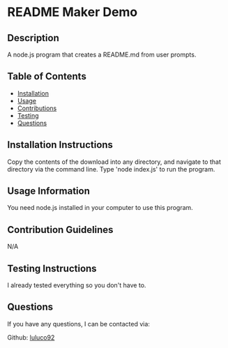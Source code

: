 # README Maker Demo

## Description

A node.js program that creates a README.md from user prompts.

## Table of Contents

- [Installation](#installation-instructions)
- [Usage](#usage-information)
- [Contributions](#contribution-guidelines)
- [Testing](#testing-instructions)
- [Questions](#questions)


## Installation Instructions

Copy the contents of the download into any directory, and navigate to that directory via the command line. Type 'node index.js' to run the program.

## Usage Information

You need node.js installed in your computer to use this program.

## Contribution Guidelines

N/A

## Testing Instructions

I already tested everything so you don't have to.

## Questions

If you have any questions, I can be contacted via: 

Github: [luluco92](https://github.com/luluco92)


